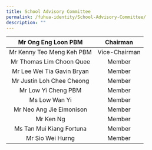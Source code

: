 ```yaml
---
title: School Advisory Committee
permalink: /fuhua-identity/School-Advisory-Committee/
description: ""
---
```

|    Mr Ong Eng Loon  PBM   |    Chairman   |
|:-------------------------:|:-------------:|
| Mr Kenny Teo Meng Keh PBM | Vice-Chairman |
|  Mr Thomas Lim Choon Quee |     Member    |
|     Mr Lee Wei Tia Gavin Bryan     |     Member    |
|     Mr Justin Loh Chee Cheong     |     Member    |
|      Mr Low Yi Cheng PBM     |     Member    |
|      Ms Low Wan Yi     |     Member    |
|       Mr Neo Ang Jie Eimonison      |     Member    |
|       Mr Ken Ng      |     Member    |
|      Ms Tan Mui Kiang Fortuna      |     Member    |
|      Mr Sio Wei Hurng     |     Member    |